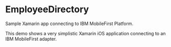 EmployeeDirectory
=================

Sample Xamarin app connecting to IBM MobileFirst Platform.

This demo shows a very simplistic Xamarin iOS application connecting to an IBM MobileFirst adapter.  

